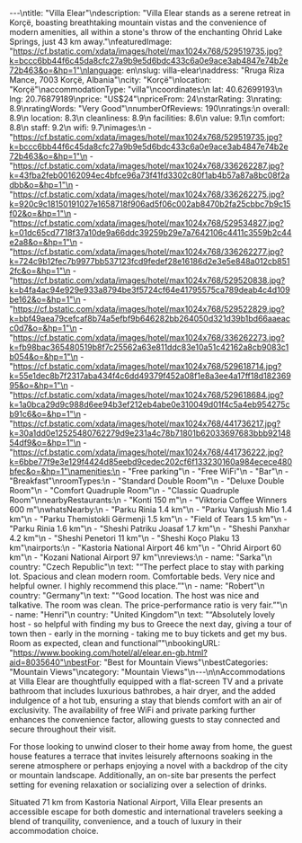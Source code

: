 ---\ntitle: "Villa Elear"\ndescription: "Villa Elear stands as a serene retreat in Korçë, boasting breathtaking mountain vistas and the convenience of modern amenities, all within a stone's throw of the enchanting Ohrid Lake Springs, just 43 km away."\nfeaturedImage: "https://cf.bstatic.com/xdata/images/hotel/max1024x768/529519735.jpg?k=bccc6bb44f6c45da8cfc27a9b9e5d6bdc433c6a0e9ace3ab4847e74b2e72b463&o=&hp=1"\nlanguage: en\nslug: villa-elear\naddress: "Rruga Riza Mance, 7003 Korçë, Albania"\ncity: "Korçë"\nlocation: "Korçë"\naccommodationType: "villa"\ncoordinates:\n  lat: 40.62699193\n  lng: 20.76879189\nprice: "US$24"\npriceFrom: 24\nstarRating: 3\nrating: 8.9\nratingWords: "Very Good"\nnumberOfReviews: 190\nratings:\n  overall: 8.9\n  location: 8.3\n  cleanliness: 8.9\n  facilities: 8.6\n  value: 9.1\n  comfort: 8.8\n  staff: 9.2\n  wifi: 9.7\nimages:\n  - "https://cf.bstatic.com/xdata/images/hotel/max1024x768/529519735.jpg?k=bccc6bb44f6c45da8cfc27a9b9e5d6bdc433c6a0e9ace3ab4847e74b2e72b463&o=&hp=1"\n  - "https://cf.bstatic.com/xdata/images/hotel/max1024x768/336262287.jpg?k=43fba2feb00162094ec4bfce96a73f41fd3302c80f1ab4b57a87a8bc08f2adbb&o=&hp=1"\n  - "https://cf.bstatic.com/xdata/images/hotel/max1024x768/336262275.jpg?k=920c9c18150191027e1658718f906ad5f06c002ab8470b2fa25cbbc7b9c15f02&o=&hp=1"\n  - "https://cf.bstatic.com/xdata/images/hotel/max1024x768/529534827.jpg?k=01dc65cd7718f37a10de9a66ddc39259b29e7a7642106c4411c3559b2c44e2a8&o=&hp=1"\n  - "https://cf.bstatic.com/xdata/images/hotel/max1024x768/336262277.jpg?k=724c9b12fec7b9977bb537123fcd9fedef28e16186d2e3e5e848a012cb8512fc&o=&hp=1"\n  - "https://cf.bstatic.com/xdata/images/hotel/max1024x768/529520838.jpg?k=b4fa4ac94e929e933a8794be3f5724cf64e41795575ca789deab4c4d109be162&o=&hp=1"\n  - "https://cf.bstatic.com/xdata/images/hotel/max1024x768/529522829.jpg?k=bbf49aea79cefcaf8b74a5efbf9b646282bb264050d321d39b1bd66aaeacc0d7&o=&hp=1"\n  - "https://cf.bstatic.com/xdata/images/hotel/max1024x768/336262273.jpg?k=fb98bac365480519b8f7c25562a63e811ddc83e10a51c42162a8cb9083c1b054&o=&hp=1"\n  - "https://cf.bstatic.com/xdata/images/hotel/max1024x768/529618714.jpg?k=55e1dec8b7f2317aba434f4c6dd49379f452a08f1e8a3ee4a17ff18d18236995&o=&hp=1"\n  - "https://cf.bstatic.com/xdata/images/hotel/max1024x768/529618684.jpg?k=1a0bca29d9c988d6ee94b3ef212eb4abe0e310049d01f4c5a4eb954275cb91c6&o=&hp=1"\n  - "https://cf.bstatic.com/xdata/images/hotel/max1024x768/441736217.jpg?k=30a1dd0e12525480762279d9e231a4c78b71801b62033697683bbb9214854df9&o=&hp=1"\n  - "https://cf.bstatic.com/xdata/images/hotel/max1024x768/441736222.jpg?k=6bbe77f9e3e129f4424d85eebd9cedec202cf6f133230160a984ecece480bfec&o=&hp=1"\namenities:\n  - "Free parking"\n  - "Free WiFi"\n  - "Bar"\n  - "Breakfast"\nroomTypes:\n  - "Standard Double Room"\n  - "Deluxe Double Room"\n  - "Comfort Quadruple Room"\n  - "Classic Quadruple Room"\nnearbyRestaurants:\n  - "Konti 150 m"\n  - "Viktoria Coffee Winners 600 m"\nwhatsNearby:\n  - "Parku Rinia 1.4 km"\n  - "Parku Vangjush Mio 1.4 km"\n  - "Parku Themistokli Gërmenji 1.5 km"\n  - "Field of Tears 1.5 km"\n  - "Parku Rinia 1.6 km"\n  - "Sheshi Patriku Joasaf 1.7 km"\n  - "Sheshi Panxhar 4.2 km"\n  - "Sheshi Penetori 11 km"\n  - "Sheshi Koço Plaku 13 km"\nairports:\n  - "Kastoria National Airport 46 km"\n  - "Ohrid Airport 60 km"\n  - "Kozani National Airport 97 km"\nreviews:\n  - name: "Sarka"\n    country: "Czech Republic"\n    text: "“The perfect place to stay with parking lot. Spacious and clean modern room. Comfortable beds. Very nice and helpful owner. I highly recommend this place.”"\n  - name: "Robert"\n    country: "Germany"\n    text: "“Good location. The host was nice and talkative. The room was clean. The price-performance ratio is very fair.”"\n  - name: "Henri"\n    country: "United Kingdom"\n    text: "“Absolutely lovely host - so helpful with finding my bus to Greece the next day, giving a tour of town then - early in the morning - taking me to buy tickets and get my bus. Room as expected, clean and functional”"\nbookingURL: "https://www.booking.com/hotel/al/elear.en-gb.html?aid=8035640"\nbestFor: "Best for Mountain Views"\nbestCategories: "Mountain Views"\ncategory: "Mountain Views"\n---\n\nAccommodations at Villa Elear are thoughtfully equipped with a flat-screen TV and a private bathroom that includes luxurious bathrobes, a hair dryer, and the added indulgence of a hot tub, ensuring a stay that blends comfort with an air of exclusivity. The availability of free WiFi and private parking further enhances the convenience factor, allowing guests to stay connected and secure throughout their visit.

For those looking to unwind closer to their home away from home, the guest house features a terrace that invites leisurely afternoons soaking in the serene atmosphere or perhaps enjoying a novel with a backdrop of the city or mountain landscape. Additionally, an on-site bar presents the perfect setting for evening relaxation or socializing over a selection of drinks.

Situated 71 km from Kastoria National Airport, Villa Elear presents an accessible escape for both domestic and international travelers seeking a blend of tranquility, convenience, and a touch of luxury in their accommodation choice.